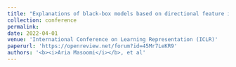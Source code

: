```yaml
---
title: "Explanations of black-box models based on directional feature interactions"
collection: conference
permalink: 
date: 2022-04-01
venue: 'International Conference on Learning Representation (ICLR)'
paperurl: 'https://openreview.net/forum?id=45Mr7LeKR9'
authors: '<b><i>Aria Masoomi</i></b>, et al'
---
```


